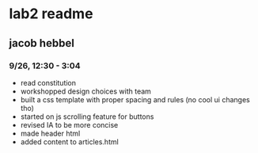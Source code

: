 # lab2 readme
## jacob hebbel

### 9/26, 12:30 - 3:04
- read constitution
- workshopped design choices with team
- built a css template with proper spacing and rules (no cool ui changes tho)
- started on js scrolling feature for buttons
- revised IA to be more concise
- made header html
- added content to articles.html